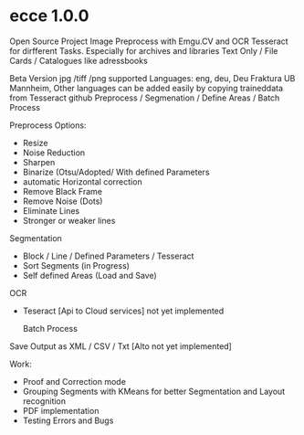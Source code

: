 # ecce 1.0.0
Open Source Project 
Image Preprocess with Emgu.CV and OCR Tesseract for dirfferent Tasks. Especially for archives and libraries
Text Only / File Cards / Catalogues like adressbooks  

Beta Version
jpg /tiff /png supported
Languages: eng, deu, Deu Fraktura UB Mannheim, Other languages can be added easily by copying traineddata from Tesseract github 
Preprocess / Segmenation / Define Areas / Batch Process

Preprocess Options:
- Resize
- Noise Reduction
- Sharpen
- Binarize (Otsu/Adopted/ With defined Parameters
- automatic Horizontal correction
- Remove Black Frame
- Remove Noise (Dots)
- Eliminate Lines
- Stronger or weaker lines

Segmentation
- Block / Line / Defined Parameters / Tesseract
- Sort Segments (in Progress)
- Self defined Areas (Load and Save)

OCR
- Teseract
  [Api to Cloud services] not yet implemented

  Batch Process

Save Output as XML / CSV / Txt [Alto not yet implemented]

Work:
- Proof and Correction mode
- Grouping Segments with KMeans for better Segmentation and Layout recognition
- PDF implementation
- Testing Errors and Bugs
